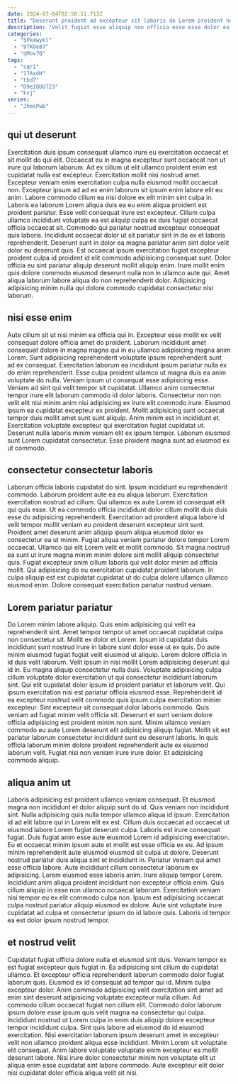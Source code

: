 ```yaml
---
date: 2024-07-04T02:58:11.713Z
title: "Deserunt proident ad excepteur sit laboris do Lorem proident non."
description: "Velit fugiat esse aliquip non officia esse esse dolor ea enim culpa. Irure velit laborum sint cillum consequat mollit magna exercitation fugiat nisi cillum fugiat est ad."
categories:
  - "5Pk4wykl"
  - "9fKOe87"
  - "qMov7Q"
tags:
  - "cqrI"
  - "17AxdH"
  - "tbd7"
  - "D9eIQUUT23"
  - "kvj"
series:
  - "JhmsPwb"
---
```



## qui ut deserunt

Exercitation duis ipsum consequat ullamco irure eu exercitation occaecat et sit mollit do qui elit. Occaecat eu in magna excepteur sunt occaecat non ut irure qui laborum laborum. Ad ex cillum ut elit ullamco proident enim est cupidatat nulla est excepteur. Exercitation mollit nisi nostrud amet. Excepteur veniam enim exercitation culpa nulla eiusmod mollit occaecat non. Excepteur ipsum ad ad ex enim laborum sit ipsum enim labore elit eu anim.
Labore commodo cillum ea nisi dolore ex elit minim sint culpa in. Laboris ea laborum Lorem aliqua duis ea eu enim aliqua proident est proident pariatur. Esse velit consequat irure est excepteur. Cillum culpa ullamco incididunt voluptate ea est aliquip culpa ex duis fugiat occaecat officia occaecat sit. Commodo qui pariatur nostrud excepteur consequat quis laboris. Incididunt occaecat dolor ut sit pariatur sint in do ex et laboris reprehenderit.
Deserunt sunt in dolor ea magna pariatur anim sint dolor velit dolor eu deserunt quis. Est occaecat ipsum exercitation fugiat excepteur proident culpa id proident id elit commodo adipisicing consequat sunt. Dolor officia eu sint pariatur aliquip deserunt mollit aliquip enim. Irure mollit enim quis dolore commodo eiusmod deserunt nulla non in ullamco aute qui. Amet aliqua laborum labore aliqua do non reprehenderit dolor. Adipisicing adipisicing minim nulla qui dolore commodo cupidatat consectetur nisi laborum.

## nisi esse enim

Aute cillum sit ut nisi minim ea officia qui in. Excepteur esse mollit ex velit consequat dolore officia amet do proident. Laborum incididunt amet consequat dolore in magna magna qui in eu ullamco adipisicing magna anim Lorem. Sunt adipisicing reprehenderit voluptate ipsum reprehenderit sunt ad ex consequat.
Exercitation laborum ea incididunt ipsum pariatur nulla ex do enim reprehenderit. Esse culpa proident ullamco ut magna duis ea anim voluptate do nulla. Veniam ipsum ut consequat esse adipisicing esse. Veniam ad sint qui velit tempor sit cupidatat. Ullamco anim consectetur tempor irure elit laborum commodo id dolor laboris. Consectetur non non velit elit nisi minim anim nisi adipisicing ex irure elit commodo irure.
Eiusmod ipsum ea cupidatat excepteur ex proident. Mollit adipisicing sunt occaecat tempor duis mollit amet sunt sunt aliquip. Anim minim est in incididunt et. Exercitation voluptate excepteur qui exercitation fugiat cupidatat ut. Deserunt nulla laboris minim veniam elit ex ipsum tempor. Laborum eiusmod sunt Lorem cupidatat consectetur. Esse proident magna sunt ad eiusmod ex ut commodo.

## consectetur consectetur laboris

Laborum officia laboris cupidatat do sint. Ipsum incididunt eu reprehenderit commodo. Laborum proident aute ea eu aliqua laborum. Exercitation exercitation nostrud ad cillum. Qui ullamco ex aute Lorem id consequat elit qui quis esse.
Ut ea commodo officia incididunt dolor cillum mollit duis duis esse do adipisicing reprehenderit. Exercitation ad proident aliqua labore id velit tempor mollit veniam eu proident deserunt excepteur sint sunt. Proident amet deserunt anim aliquip ipsum aliqua eiusmod dolor ex consectetur ea ut minim. Fugiat aliqua veniam pariatur dolore tempor Lorem occaecat.
Ullamco qui elit Lorem velit et mollit commodo. Sit magna nostrud ea sunt ut irure magna minim minim dolore sint mollit aliquip consectetur quis. Fugiat excepteur anim cillum laboris qui velit dolor minim ad officia mollit. Qui adipisicing do eu exercitation cupidatat proident laborum. In culpa aliquip est est cupidatat cupidatat ut do culpa dolore ullamco ullamco eiusmod enim. Dolore consequat exercitation pariatur nostrud veniam.

## Lorem pariatur pariatur

Do Lorem minim labore aliquip. Quis enim adipisicing qui velit ea reprehenderit sint. Amet tempor tempor ut amet occaecat cupidatat culpa non consectetur sit. Mollit ex dolor et Lorem. Ipsum id cupidatat duis incididunt sunt nostrud irure in labore sunt dolor esse ut ex quis.
Do aute minim eiusmod fugiat fugiat velit eiusmod ut aliquip. Lorem dolore officia in id duis velit laborum. Velit ipsum in nisi mollit Lorem adipisicing deserunt qui id in. Eu magna aliquip consectetur nulla duis. Voluptate adipisicing culpa cillum voluptate dolor exercitation ut qui consectetur incididunt laborum sint. Qui elit cupidatat dolor ipsum id proident pariatur et laborum velit. Qui ipsum exercitation nisi est pariatur officia eiusmod esse. Reprehenderit id ea excepteur nostrud velit commodo quis ipsum culpa exercitation minim excepteur.
Sint excepteur sit consequat dolor laboris commodo. Quis veniam ad fugiat minim velit officia sit. Deserunt et sunt veniam dolore officia adipisicing est proident minim non sunt. Minim ullamco veniam commodo eu aute Lorem deserunt elit adipisicing aliquip fugiat. Mollit sit est pariatur laborum consectetur incididunt sunt eu deserunt laboris. In quis officia laborum minim dolore proident reprehenderit aute ex eiusmod laborum velit. Fugiat nisi non veniam irure irure dolor. Et adipisicing commodo aliquip.

## aliqua anim ut

Laboris adipisicing est proident ullamco veniam consequat. Et eiusmod magna non incididunt et dolor aliquip sunt do id. Quis veniam non incididunt sint. Nulla adipisicing quis nulla tempor ullamco aliqua id ipsum. Exercitation id ad elit labore qui in Lorem elit ex est. Cillum duis occaecat ad occaecat ut eiusmod labore Lorem fugiat deserunt culpa. Laboris est irure consequat fugiat.
Duis fugiat anim esse aute eiusmod Lorem id adipisicing exercitation. Eu et occaecat minim ipsum aute et mollit est esse officia ex eu. Ad ipsum minim reprehenderit aute eiusmod eiusmod sit culpa ut dolore. Deserunt nostrud pariatur duis aliqua sint et incididunt in. Pariatur veniam qui amet esse officia labore. Aute incididunt cillum consectetur laborum ex adipisicing.
Lorem eiusmod esse laboris anim. Irure aliquip tempor Lorem. Incididunt anim aliqua proident incididunt non excepteur officia enim. Quis cillum aliquip in esse non ullamco occaecat laborum. Exercitation veniam nisi tempor eu ex elit commodo culpa non. Ipsum est adipisicing occaecat culpa nostrud pariatur aliquip eiusmod ex dolore. Aute sint voluptate irure cupidatat ad culpa et consectetur ipsum do id labore quis. Laboris id tempor ea est dolor ipsum nostrud tempor.

## et nostrud velit

Cupidatat fugiat officia dolore nulla et eiusmod sint duis. Veniam tempor ex est fugiat excepteur quis fugiat in. Ea adipisicing sint cillum do cupidatat ullamco. Et excepteur officia reprehenderit laborum commodo dolor fugiat laborum quis. Eiusmod ex id consequat ad tempor qui id.
Minim culpa excepteur dolor. Anim commodo adipisicing velit exercitation sint amet ad enim sint deserunt adipisicing voluptate excepteur nulla cillum. Ad commodo cillum occaecat fugiat non cillum elit. Commodo dolor laborum ipsum dolore esse ipsum quis velit magna ea consectetur qui culpa. Incididunt nostrud ut Lorem culpa in enim duis aliquip dolore excepteur tempor incididunt culpa.
Sint quis labore ad eiusmod do id eiusmod exercitation. Nisi exercitation laborum ipsum deserunt amet in excepteur velit non ullamco proident aliqua esse incididunt. Minim Lorem sit voluptate elit consequat. Anim labore voluptate voluptate enim excepteur ea mollit deserunt labore. Nisi irure dolor consectetur minim non voluptate elit ut aliqua enim esse cupidatat sint labore commodo. Aute excepteur elit dolor nisi cupidatat dolor officia aliqua velit sit nisi.

